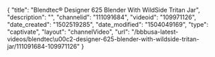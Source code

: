 {
    "title": "Blendtec&reg; Designer 625 Blender With WildSide Tritan Jar",
    "description": "",
    "channelid": "111091684",
    "videoid": "109971126",
    "date_created": "1502519285",
    "date_modified": "1504049169",
    "type": "captivate",
    "layout": "channelVideo",
    "url": "\/bbbusa-latest-videos\/blendtec\u00c2-designer-625-blender-with-wildside-tritan-jar\/111091684-109971126"
}